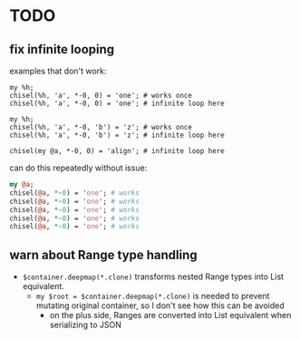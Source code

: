 # TODO

## fix infinite looping

examples that don't work:

```perl6
my %h;
chisel(%h, 'a', *-0, 0) = 'one'; # works once
chisel(%h, 'a', *-0, 0) = 'one'; # infinite loop here
```

```perl6
my %h;
chisel(%h, 'a', *-0, 'b') = 'z'; # works once
chisel(%h, 'a', *-0, 'b') = 'z'; # infinite loop here
```

```perl6
chisel(my @a, *-0, 0) = 'align'; # infinite loop here
```

can do this repeatedly without issue:

```perl
my @a;
chisel(@a, *-0) = 'one'; # works
chisel(@a, *-0) = 'one'; # works
chisel(@a, *-0) = 'one'; # works
chisel(@a, *-0) = 'one'; # works
chisel(@a, *-0) = 'one'; # works
```

## warn about Range type handling

- `$container.deepmap(*.clone)` transforms nested Range types into
  List equivalent.
  - `my $root = $container.deepmap(*.clone)` is needed to prevent mutating
    original container, so I don't see how this can be avoided
    - on the plus side, Ranges are converted into List equivalent when
      serializing to JSON
